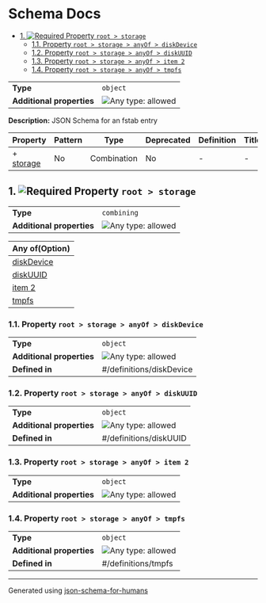 # Schema Docs

- [1. ![Required](https://img.shields.io/badge/Required-blue) Property `root > storage`](#storage)
  - [1.1. Property `root > storage > anyOf > diskDevice`](#storage_anyOf_i0)
  - [1.2. Property `root > storage > anyOf > diskUUID`](#storage_anyOf_i1)
  - [1.3. Property `root > storage > anyOf > item 2`](#storage_anyOf_i2)
  - [1.4. Property `root > storage > anyOf > tmpfs`](#storage_anyOf_i3)

|                           |                                                                             |
| ------------------------- | --------------------------------------------------------------------------- |
| **Type**                  | `object`                                                                    |
| **Additional properties** | ![Any type: allowed](https://img.shields.io/badge/Any%20type-allowed-green) |

**Description:** JSON Schema for an fstab entry

| Property               | Pattern | Type        | Deprecated | Definition | Title/Description |
| ---------------------- | ------- | ----------- | ---------- | ---------- | ----------------- |
| + [storage](#storage ) | No      | Combination | No         | -          | -                 |

## <a name="storage"></a>1. ![Required](https://img.shields.io/badge/Required-blue) Property `root > storage`

|                           |                                                                             |
| ------------------------- | --------------------------------------------------------------------------- |
| **Type**                  | `combining`                                                                 |
| **Additional properties** | ![Any type: allowed](https://img.shields.io/badge/Any%20type-allowed-green) |

| Any of(Option)                  |
| ------------------------------- |
| [diskDevice](#storage_anyOf_i0) |
| [diskUUID](#storage_anyOf_i1)   |
| [item 2](#storage_anyOf_i2)     |
| [tmpfs](#storage_anyOf_i3)      |

### <a name="storage_anyOf_i0"></a>1.1. Property `root > storage > anyOf > diskDevice`

|                           |                                                                             |
| ------------------------- | --------------------------------------------------------------------------- |
| **Type**                  | `object`                                                                    |
| **Additional properties** | ![Any type: allowed](https://img.shields.io/badge/Any%20type-allowed-green) |
| **Defined in**            | #/definitions/diskDevice                                                    |

### <a name="storage_anyOf_i1"></a>1.2. Property `root > storage > anyOf > diskUUID`

|                           |                                                                             |
| ------------------------- | --------------------------------------------------------------------------- |
| **Type**                  | `object`                                                                    |
| **Additional properties** | ![Any type: allowed](https://img.shields.io/badge/Any%20type-allowed-green) |
| **Defined in**            | #/definitions/diskUUID                                                      |

### <a name="storage_anyOf_i2"></a>1.3. Property `root > storage > anyOf > item 2`

|                           |                                                                             |
| ------------------------- | --------------------------------------------------------------------------- |
| **Type**                  | `object`                                                                    |
| **Additional properties** | ![Any type: allowed](https://img.shields.io/badge/Any%20type-allowed-green) |

### <a name="storage_anyOf_i3"></a>1.4. Property `root > storage > anyOf > tmpfs`

|                           |                                                                             |
| ------------------------- | --------------------------------------------------------------------------- |
| **Type**                  | `object`                                                                    |
| **Additional properties** | ![Any type: allowed](https://img.shields.io/badge/Any%20type-allowed-green) |
| **Defined in**            | #/definitions/tmpfs                                                         |

----------------------------------------------------------------------------------------------------------------------------
Generated using [json-schema-for-humans](https://github.com/coveooss/json-schema-for-humans)
